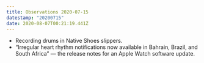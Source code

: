 ```yaml
---
title: Observations 2020-07-15
datestamp: "20200715"
date: 2020-08-07T00:21:19.441Z
---
```

- Recording drums in Native Shoes slippers.
- “Irregular heart rhythm notifications now available in Bahrain, Brazil, and South Africa” — the release notes for an Apple Watch software update.